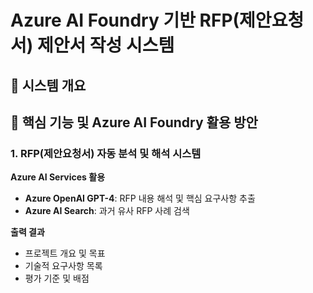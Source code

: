 # Azure AI Foundry 기반 RFP(제안요청서) 제안서 작성 시스템

## 🎯 시스템 개요

## 🔧 핵심 기능 및 Azure AI Foundry 활용 방안

### 1. RFP(제안요청서) 자동 분석 및 해석 시스템

**Azure AI Services 활용**
- **Azure OpenAI GPT-4**: RFP 내용 해석 및 핵심 요구사항 추출
- **Azure AI Search**: 과거 유사 RFP 사례 검색

**출력 결과**
- 프로젝트 개요 및 목표
- 기술적 요구사항 목록
- 평가 기준 및 배점